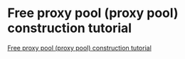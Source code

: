 # Free proxy pool (proxy pool) construction tutorial
[Free proxy pool (proxy pool) construction tutorial](https://aiwithcloud.com/2022/09/14/free_proxy_pool_proxy_pool_construction_tutorial/)